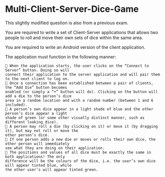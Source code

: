 # Multi-Client-Server-Dice-Game

This slightly modified question is also from a previous exam.

You are required to write a set of Client-Server applications that allows two people to roll and move their own
sets of dice within the same area.

You are required to write an Android version of the client application.

The application must function in the following manner:

```
 When the application starts, the user clicks on the “Connect to Server” button. Doing so will
connect their application to the server application and will pair them to the next client to log on.
 Once a connection has been established between a pair of clients, the “Add Die” button becomes
enabled (or simply a “+” button will do). Clicking on the button will add a die to the person’s dice
area in a random location and with a random number (between 1 and 6 included).
 A person’s own dice appear in a light shade of blue and the other person’s dice appear a light
shade of green (or some other visually distinct manner, such as different looking dice).
 A person may roll a die (by clicking on it) or move it (by dragging it), but may not roll or move the
other person’s dice.
 If one person adds a new die or moves or rolls their own dice, the other person will immediately
see what they are doing on their application.
 The positions and values of all dice must be exactly the same in both applications! The only
difference will be the colours of the dice, i.e. the user’s own dice will appear tinted blue, while
the other user’s will appear tinted green.
```
